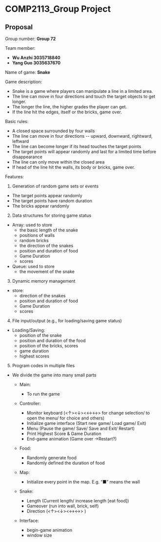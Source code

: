 # COMP2113_Group Project
## **Proposal**

Group number: **Group 72**
 
Team member: 
* **Wu Anzhi 3035718840**
* **Yang Guo 3035637670**

Name of game: **Snake**
 
Game description:
* Snake is a game where players can manipulate a line in a limited area. 
* The line can move in four directions and touch the target objects to get longer. 
* The longer the line, the higher grades the player can get. 
* If the line hit the edges, itself or the bricks, game over.
 
Basic rules:
* A closed space surrounded by four walls
* The line can move in four directions -- upward, downward, rightward, leftward
* The line can become longer if its head touches the target points
* The target points will appear randomly and last for a limited time before disappearance
* The line can only move within the closed area
* If head of the line hit the walls, its body or bricks, game over.
 
Features:
1. Generation of random game sets or events
* The target points appear randomly
* The target points have random duration
* The bricks appear randomly

2. Data structures for storing game status
* Array: used to store 
  - the basic length of the snake
  - positions of walls
  - random bricks
  - the direction of the snakes
  - position and duration of food
  - Game Duration
  - scores
* Queue: used to store 
  - the movement of the snake
 
3. Dynamic memory management
* store: 
  - direction of the snakes
  - position and duration of food
  - Game Duration
  - scores

4. File input/output (e.g., for loading/saving game status)
* Loading/Saving: 
  - position of the snake
  - position and duration of the food
  - position of the bricks, scores
  - game duration
  - highest scores
 
5. Program codes in multiple files
* We divide the game into many small parts

  - Main: 
    * To run the game
 
  - Controller: 
    * Monitor keyboard (<↑><↓><←><→> for change selection/ <ESC> to open the menu/ <Enter> for choice and others)
    * Initialize game interface (Start new game/ Load game/ Exit)
    * Menu (Pause the game/ Save/ Save and Exit/ Restart)
    * Print Highest Score & Game Duration
    * End-game animation (Game over →Restart?)
 
   - Food: 
     * Randomly generate food
     * Randomly defined the duration of food
 
   - Map: 
     * Initialize every point in the map. E.g. “■” means the wall
 
   - Snake: 
     * Length (Current length/ increase length [eat food])
     * Gameover (run into wall, brick, self)
     * Direction (<↑><↓><←><→> )
 
   - Interface: 
     * begin-game animation
     * window size
